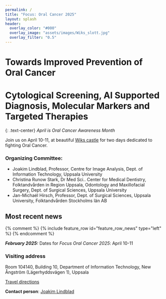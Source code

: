 ```yaml
---
permalink: /
title: "Focus: Oral Cancer 2025"
layout: splash
header:
  overlay_color: "#000"
  overlay_image: "assets/images/Wiks_slott.jpg"
  overlay_filter: "0.5"
---
```


# Towards Improved Prevention of Oral Cancer  
# **Cytological Screening, AI Supported Diagnosis, Molecular Markers and Targeted Therapies**

{: .text-center}
*April is Oral Cancer Awareness Month*

Join us on April 10-11, at beautiful [Wiks castle](venue) for two days dedicated to fighting Oral Cancer.


### Organizing Committee:
* Joakim Lindblad, Professor, Centre for Image Analysis, Dept. of Information Technology, Uppsala University
* Christina Runow Stark, Dr Med Sci.. Center for Medical Dentistry, Folktandvården in Region Uppsala, Odontology and Maxillofacial Surgery, Dept. of Surgical Sciences, Uppsala University
* Jan-Michaél Hirsch, Professor, Dept. of Surgical Sciences, Uppsala University, Folktandvården Stockholms län AB



## Most recent news
{% comment %}
{% include feature_row id="feature_row_news" type="left" %}
{% endcomment %}

***February 2025:*** Dates for *Focus Oral Cancer 2025*: April 10-11


### Visiting address
 
Room 104140, Building 10,
Department of Information Technology,
New Ångström (Lägerhyddsvägen 1),
Uppsala
 
[Travel directions](http://www.it.uu.se/contact)
 
**Contact person**: [Joakim Lindblad](https://www.uu.se/en/contact-and-organisation/staff?query=N5-1054)
